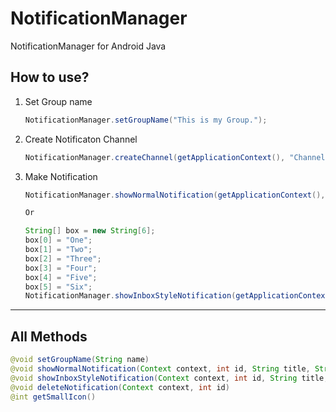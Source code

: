 # NotificationManager
NotificationManager for Android Java

## How to use?
1. Set Group name
   ``` java
   NotificationManager.setGroupName("This is my Group.");
   ```

2. Create Notificaton Channel
   ``` java
   NotificationManager.createChannel(getApplicationContext(), "Channel Name", "Channal Description");
   ```
   
3. Make Notification
   ``` java
   NotificationManager.showNormalNotification(getApplicationContext(), 1, "Title", "Normal Notification");</code></pre>

   Or
   
   String[] box = new String[6];
   box[0] = "One";
   box[1] = "Two";
   box[2] = "Three";
   box[3] = "Four";
   box[4] = "Five";
   box[5] = "Six";
   NotificationManager.showInboxStyleNotification(getApplicationContext(), 2, "Title", "InBoxStyle Notification", box);
   ```
   
<hr/>

## All Methods
``` java
@void setGroupName(String name)
@void showNormalNotification(Context context, int id, String title, String content)
@void showInboxStyleNotification(Context context, int id, String title, String content, String[] boxText)
@void deleteNotification(Context context, int id)
@int getSmallIcon()
```
